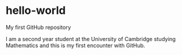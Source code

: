 # hello-world
My first GitHub repository

I am a second year student at the University of Cambridge studying Mathematics and this is my first encounter with GitHub.
